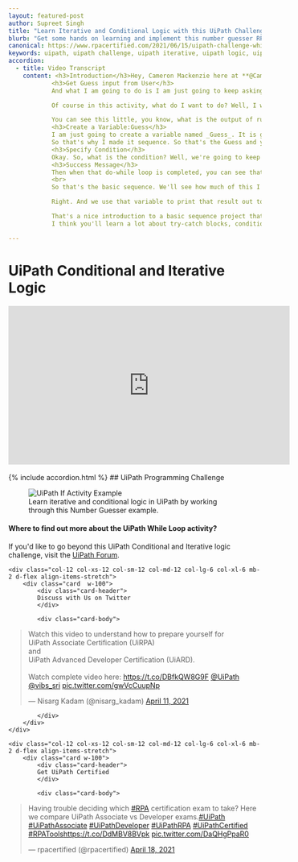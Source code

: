 ```yaml
---
layout: featured-post
author: Supreet Singh
title: "Learn Iterative and Conditional Logic with this UiPath Challenge"
blurb: "Get some hands on learning and implement this number guesser RPA Challenge project and learn iterative and conditional UiPath logic."
canonical: https://www.rpacertified.com/2021/06/15/uipath-challenge-while-if-loops.html
keywords: uipath, uipath challenge, uipath iterative, uipath logic, uipath conditionals, rpa developer, rpa programming
accordion: 
  - title: Video Transcript
    content: <h3>Introduction</h3>Hey, Cameron Mackenzie here at **@CameronMcnz** on Twitter and I wanted to talk to you about do while loops and UiPath. So, to start this project off, I am going to create a new process and then call it the number guessing game, little blank process there and as soon as the project is created, I am going to click on this button to open the _main workflow_.<br>
            <h3>Get Guess input from User</h3> 
            And what I am going to do is I am just going to keep asking a user, hey, pick a number between one and 10 until they have picked the number 5. In order to do an activity like that, where somebody keeps doing something until a condition is achieved your best to use a do while activity. So, I have gone into the workflow control and do while section and added this activity here.<br>

            Of course in this activity, what do I want to do? Well, I want to keep asking the user to _pick a number between 1 and 10_ and so in order to ask for input, what you need is you need to go into the system area into dialogues and you can find the input dialogue.Now with the input dialogue, let me say, say something like, in quotes, and then in quotes, again, make sure this is all in quotes. This is going to have a little dialogue boxes to say, pick a number between 1 and 10 and then that is the title and then it is actually going to say in the dialog box, “What's the number?”. Now, when this runs, it can take the input that the user types in and store it as a **variable**.

            You can see this little, you know, what is the output of running this input dialogue box. Well, it is, uh, the information somebody typed in which we can store as a variable. Now, in order to store variables, you need to actually declare them. So, there's this little variables tab down here. You can see _imports, arguments, and variables_ down here.<br>
            <h3>Create a Variable:Guess</h3>
            I am just going to create a variable named _Guess_. It is going to be of type always we'll make it of type int the scope will be for the entire sequence and so that's the sequence. So, if we make it _Sequence scope_, the variable is available inside the sequence to do while, the body, if you make it, um, you know, less general, you know, you might not be able to use the variable in different parts of the sequence.
            So that's why I made it sequence. So that's the Guess and you can see right here in that input dialogue box, the result of somebody's interacting with that dialog box and typing, something in is the initialization or setting of that variable. So, when somebody types something into the dialog box, it's going to update this variable Guess.
            <h3>Specify Condition</h3>
            Okay. So, what is the condition? Well, we're going to keep running this **do-while** loop until they've picked the right number. So, we'll keep doing it while they've got the wrong number and so that would be something like Guess is not equal to, 5, right? Because we're just going to say _5 is the magic number_.<br>
            <h3>Success Message</h3>
            Then when that do-while loop is completed, you can see that sort of the scope of the do while loop there. I want to do another activity in this case. I just want to say to them, Hey, 'You guessed the right number'. So, I'll add an _Activity_ here or I can add this message box activity. Another way you can do this, as you can find the message box here and just add this on top and what we can do here is we can say, _‘You picked the right number! It was’_, and then you can do something like 5 and there we go pick the right number, you know, I guess we could do it was and then plus their Guess. Right. Cause they've guessed it correctly. So I can say guess.toString and that gives you a bit of an idea of how you can append sort of a variable to an output message there and that's the whole thing.
            <br>
            So that's the basic sequence. We'll see how much of this I can get on the screen all at once lower that there's the sequence, we say during the sequence we had to do a do-while loop inside this while loop, we asked the number, keep picking a number between 1 and 10. Yeah. If they guessed the number 5, we say, hey, you picked it.

            Right. And we use that variable to print that result out to them. Okay. I think that all looks good. Double check that you've _initialized that variable_ and so that looks good. Make sure it's declared down here, Guess and Guess. And when this is done, I can actually run the file and you can see it says what's the number and I'll say 1 and it comes back again. We'll say 6and it comes back again, and I'll say 3 and it comes back again and I say 5. And then finally it says ‘You picked the right number! It was 5’. I click OK. Then the application completes and there you go.<br><br>

            That's a nice introduction to a basic sequence project that uses workflow and there you go. That's the ins and outs of a do while loop. Now stick around. I'm actually going to enhance this little number guesser application with some conditional statements and a couple of other variables. So please follow along.
            I think you'll learn a lot about try-catch blocks, conditional statements, if then else's and all those other things, it'll make you a great UiPath programmer. Anyways, if you want to learn more head over to the server side.com where I’m the editor in chief, if you're interested in my personal antics, you can follow me on Twitter @CameronMcnz and subscribe on YouTube.

---
```


# UiPath Conditional and Iterative Logic

<div class="embed-responsive embed-responsive-16by9">
<iframe src="https://www.youtube.com/embed/CGuAo2NM2Zk" allow="accelerometer; autoplay; clipboard-write; encrypted-media; gyroscope; picture-in-picture" allowfullscreen="" width="560" height="315" frameborder="0"></iframe>
</div>
<br/>
{% include accordion.html %}
## UiPath Programming Challenge

<figure class="figure">
  <img src="https://aws1.discourse-cdn.com/uipath/original/3X/5/2/52068a4ad8a86d37406e09322cc499392c6c59da.jpeg" alt="UiPath If Activity Example" class="img-fluid mx-auto d-block img-thumbnail rounded ">
  <figcaption class="figure-caption">Learn iterative and conditional logic in UiPath by working through this Number Guesser example.</figcaption>
</figure>

#### Where to find out more about the UiPath While Loop activity?

If you'd like to go beyond this UiPath Conditional and Iterative logic challenge, visit the <a href="https://forum.uipath.com/t/uipath-iterative-and-conditional-logic-example/322968">UiPath Forum</a>.

<div class="row">
	
    <div class="col-12 col-xs-12 col-sm-12 col-md-12 col-lg-6 col-xl-6 mb-2 d-flex align-items-stretch">
        <div class="card  w-100">
            <div class="card-header">
            Discuss with Us on Twitter
            </div>

            <div class="card-body">
<!-- **************************** -->       


<blockquote class="twitter-tweet"><p lang="en" dir="ltr">Watch this video to understand how to prepare yourself for <br>UiPath Associate Certification (UiRPA) <br>and <br>UiPath Advanced Developer Certification (UiARD).<br><br>Watch complete video here: <a href="https://t.co/DBfkQW8G9F">https://t.co/DBfkQW8G9F</a> <a href="https://twitter.com/UiPath?ref_src=twsrc%5Etfw">@UiPath</a> <a href="https://twitter.com/vibs_sri?ref_src=twsrc%5Etfw">@vibs_sri</a> <a href="https://t.co/gwVcCuupNp">pic.twitter.com/gwVcCuupNp</a></p>&mdash; Nisarg Kadam (@nisarg_kadam) <a href="https://twitter.com/nisarg_kadam/status/1381253771125161985?ref_src=twsrc%5Etfw">April 11, 2021</a></blockquote> <script async src="https://platform.twitter.com/widgets.js" charset="utf-8"></script> 



<!-- **************************** -->   
            
            
            </div>
        </div>
    </div>
	
	<div class="col-12 col-xs-12 col-sm-12 col-md-12 col-lg-6 col-xl-6 mb-2 d-flex align-items-stretch">
        <div class="card w-100">
            <div class="card-header">
            Get UiPath Certified
            </div>

            <div class="card-body">
<blockquote class="twitter-tweet"><p lang="en" dir="ltr">Having trouble deciding which <a href="https://twitter.com/hashtag/RPA?src=hash&amp;ref_src=twsrc%5Etfw">#RPA</a> certification exam to take? Here we compare UiPath Associate vs Developer exams.<a href="https://twitter.com/hashtag/UiPath?src=hash&amp;ref_src=twsrc%5Etfw">#UiPath</a> <a href="https://twitter.com/hashtag/UiPathAssociate?src=hash&amp;ref_src=twsrc%5Etfw">#UiPathAssociate</a> <a href="https://twitter.com/hashtag/UiPathDeveloper?src=hash&amp;ref_src=twsrc%5Etfw">#UiPathDeveloper</a> <a href="https://twitter.com/hashtag/UiPathRPA?src=hash&amp;ref_src=twsrc%5Etfw">#UiPathRPA</a> <a href="https://twitter.com/hashtag/UiPathCertified?src=hash&amp;ref_src=twsrc%5Etfw">#UiPathCertified</a> <a href="https://twitter.com/hashtag/RPATools?src=hash&amp;ref_src=twsrc%5Etfw">#RPATools</a><a href="https://t.co/DdMBV8BVpk">https://t.co/DdMBV8BVpk</a> <a href="https://t.co/DaQHgPpaR0">pic.twitter.com/DaQHgPpaR0</a></p>&mdash; rpacertified (@rpacertified) <a href="https://twitter.com/rpacertified/status/1383851087157858304?ref_src=twsrc%5Etfw">April 18, 2021</a></blockquote> <script async src="https://platform.twitter.com/widgets.js" charset="utf-8"></script> 
            </div>
        </div>
    </div>
	
</div>
